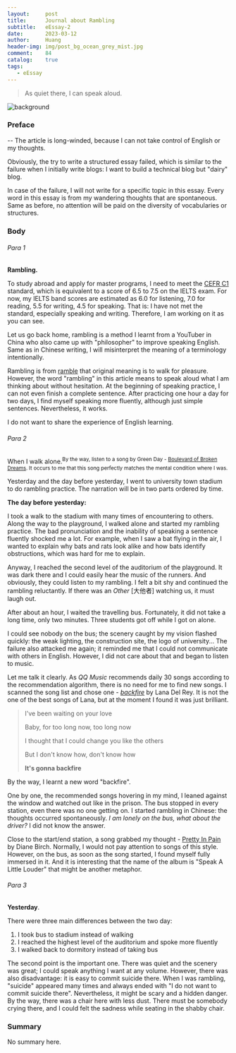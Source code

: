 ```yaml
---
layout:     post
title:      Journal about Rambling
subtitle:   eEssay-2
date:       2023-03-12
author:     Huang
header-img: img/post_bg_ocean_grey_mist.jpg
comment:    84
catalog:    true
tags:
   - eEssay
---
```


> As quiet there, I can speak aloud.

![background](https://huang-feiyu.github.io/img/post_bg_ocean_grey_mist.jpg)

### Preface

-- The article is long-winded, because I can not take control of English or my thoughts.

Obviously, the try to write a structured essay failed, which is similar to the failure when I initially write blogs: I want to build a technical blog but "dairy" blog.

In case of the failure, I will not write for a specific topic in this essay. Every word in this essay is from my wandering thoughts that are spontaneous. Same as before, no attention will be paid on the diversity of vocabularies or structures.

### Body

###### Para 1

**Rambling.**

To study abroad and apply for master programs, I need to meet the [CEFR C1](https://www.efset.org/cefr/c1/) standard, which is equivalent to a score of 6.5 to 7.5 on the IELTS exam. For now, my IELTS band scores are estimated as 6.0 for listening, 7.0 for reading, 5.5 for writing, 4.5 for speaking. That is: I have not met the standard, especially speaking and writing. Therefore, I am working on it as you can see.

Let us go back home, rambling is a method I learnt from a YouTuber in China who also came up with "philosopher" to improve speaking English. Same as in Chinese writing, I will misinterpret the meaning of a terminology intentionally.

Rambling is from [ramble](https://dictionary.cambridge.org/dictionary/english/ramble) that original meaning is to walk for pleasure. However, the word "rambling" in this article means to speak aloud what I am thinking about without hesitation. At the beginning of speaking practice, I can not even finish a complete sentence. After practicing one hour a day for two days, I find myself speaking more fluently, although just simple sentences. Nevertheless, it works.

I do not want to share the experience of English learning.

###### Para 2

When I walk alone.<sup>By the way, listen to a song by Green Day - <a href="https://www.youtube.com/watch?v=Soa3gO7tL-c&ab_channel=GreenDay">Boulevard of Broken Dreams</a>. It occurs to me that this song perfectly matches the mental condition where I was.</sup>

Yesterday and the day before yesterday, I went to university town stadium to do rambling practice. The narration will be in two parts ordered by time.

**The day before yesterday:**

I took a walk to the stadium with many times of encountering to others. Along the way to the playground, I walked alone and started my rambling practice. The bad pronunciation and the inability of speaking a sentence fluently shocked me a lot. For example, when I saw a bat flying in the air, I wanted to explain why bats and rats look alike and how bats identify obstructions, which was hard for me to explain.

Anyway, I reached the second level of the auditorium of the playground. It was dark there and I could easily hear the music of the runners. And obviously, they could listen to my rambling. I felt a bit shy and continued the rambling reluctantly. If there was an *Other* [大他者] watching us, it must laugh out.

After about an hour, I waited the travelling bus. Fortunately, it did not take a long time, only two minutes. Three students got off while I got on alone.

I could see nobody on the bus; the scenery caught by my vision flashed quickly: the weak lighting, the construction site, the logo of university... The failure also attacked me again; it reminded me that I could not communicate with others in English. However, I did not care about that and began to listen to music.

Let me talk it clearly. As *QQ Music* recommends daily 30 songs according to the recommendation algorithm, there is no need for me to find new songs. I scanned the song list and chose one - [*backfire*](https://www.youtube.com/watch?v=7TvqNL82BmU&ab_channel=MARINA%26LanaDelRey) by Lana Del Rey. It is not the one of the best songs of Lana, but at the moment I found it was just brilliant.

> I've been waiting on your love
>
> Baby, for too long now, too long now
>
> I thought that I could change you like the others
>
> But I don't know how, don't know how
>
> **It's gonna backfire**

By the way, I learnt a new word "backfire".

One by one, the recommended songs hovering in my mind, I leaned against the window and watched out like in the prison. The bus stopped in every station, even there was no one getting on. I started rambling in Chinese: the thoughts occurred spontaneously. *I am lonely on the bus, what about the driver?* I did not know the answer.

Close to the start/end station, a song grabbed my thought - [Pretty In Pain](https://www.youtube.com/watch?v=u_04votEDIA&ab_channel=DianeBirchVEVO) by Diane Birch. Normally, I would not pay attention to songs of this style. However, on the bus, as soon as the song started, I found myself fully immersed in it. And it is interesting that the name of the album is "Speak A Little Louder" that might be another metaphor.

###### Para 3

**Yesterday**.

There were three main differences between the two day:

1. I took bus to stadium instead of walking
2. I reached the highest level of the auditorium and spoke more fluently
3. I walked back to dormitory instead of taking bus

The second point is the important one. There was quiet and the scenery was great; I could speak anything I want at any volume. However, there was also disadvantage: it is easy to commit suicide there. When I was rambling, "suicide" appeared many times and always ended with "I do not want to commit suicide there". Nevertheless, it might be scary and a hidden danger. By the way, there was a chair here with less dust. There must be somebody crying there, and I could felt the sadness while seating in the shabby chair.

### Summary

No summary here.
